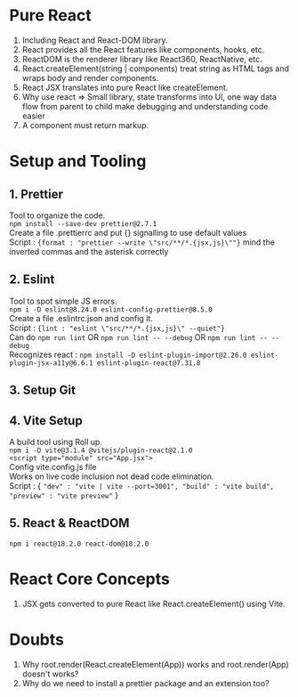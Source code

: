 # Pure React

1. Including React and React-DOM library.
2. React provides all the React features like components, hooks, etc.
3. ReactDOM is the renderer library like React360, ReactNative, etc.
4. React.createElement(string | components) treat string as HTML tags and wraps body and render components.
5. React JSX translates into pure React like createElement.
6. Why use react => Small library, state transforms into UI, one way data flow from parent to child make debugging and understanding code easier
7. A component must return markup.

# Setup and Tooling

## 1. Prettier

Tool to organize the code.<br />
`npm install --save-dev prettier@2.7.1`<br />
Create a file .prettierrc and put {} signalling to use default values<br />
Script : `{format : "prettier --write \"src/**/*.{jsx,js}\""}` mind the inverted commas and the asterisk correctly

## 2. Eslint

Tool to spot simple JS errors.<br />
`npm i -D eslint@8.24.0 eslint-config-prettier@8.5.0`<br />
Create a file .eslintrc.json and config it.<br />
Script : `{lint : "eslint \"src/**/*.{jsx,js}\" --quiet"}`<br />
Can do `npm run lint` OR `npm run lint -- --debug` OR `npm run lint -- --debug`<br />
Recognizes react : `npm install -D eslint-plugin-import@2.26.0 eslint-plugin-jsx-a11y@6.6.1 eslint-plugin-react@7.31.8`

## 3. Setup Git

## 4. Vite Setup

A build tool using Roll up.<br />
`npm i -D vite@3.1.4 @vitejs/plugin-react@2.1.0`<br />
`<script type="module" src="App.jsx">`<br />
Config vite.config.js file <br />
Works on live code inclusion not dead code elimination. <br />
Script : {
`"dev" : "vite | vite --port=3001", "build" : "vite build", "preview" : "vite preview"`
}

## 5. React & ReactDOM

`npm i react@18.2.0 react-dom@18.2.0`

# React Core Concepts

1. JSX gets converted to pure React like React.createElement() using Vite.

# Doubts

1. Why root.render(React.createElement(App)) works and root.render(App) doesn't works?
2. Why do we need to install a prettier package and an extension too?
